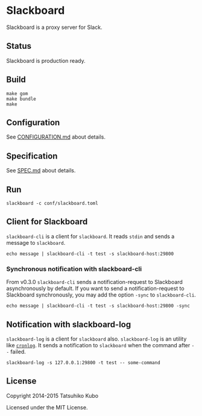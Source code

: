 # Slackboard

Slackboard is a proxy server for Slack.

## Status

Slackboard is production ready.

## Build

```
make gom
make bundle
make
```

## Configuration

See [CONFIGURATION.md](https://github.com/cubicdaiya/slackboard/blob/master/CONFIGURATION.md) about details.

## Specification

See [SPEC.md](https://github.com/cubicdaiya/slackboard/blob/master/SPEC.md) about details.

## Run

```
slackboard -c conf/slackboard.toml
```

## Client for Slackboard

`slackboard-cli` is a client for `slackboard`. It reads `stdin` and sends a message to `slackboard`.

```
echo message | slackboard-cli -t test -s slackboard-host:29800
```

### Synchronous notification with slackboard-cli

From v0.3.0 `slackboard-cli` sends a notification-request to Slackboard asynchronously by default.
If you want to send a notification-request to Slackboard synchronously, you may add the option `-sync` to `slackboard-cli`.

```
echo message | slackboard-cli -t test -s slackboard-host:29800 -sync
```

## Notification with slackboard-log

`slackboard-log` is a client for `slackboard` also. `slackboard-log` is an utility like [`cronlog`](https://github.com/kazuho/kaztools/blob/master/cronlog).
It sends a notification to `slackboard` when the command after `--` failed.

```
slackboard-log -s 127.0.0.1:29800 -t test -- some-command
```

## License

Copyright 2014-2015 Tatsuhiko Kubo


Licensed under the MIT License.
